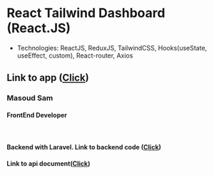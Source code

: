 # React Tailwind Dashboard (React.JS)
- Technologies: ReactJS, ReduxJS, TailwindCSS, Hooks(useState, useEffect, custom), React-router, Axios

## Link to app ([Click](https://massam89.github.io/react-tailwind-dashboard))

### Masoud Sam
#### FrontEnd Developer
<br />

#### Backend with Laravel. Link to backend code ([Click](https://github.com/massam89/laravel-backend-for-tailwind-react-project))

#### Link to api document([Click](https://react-dashboard.masoudsam.com/docs))